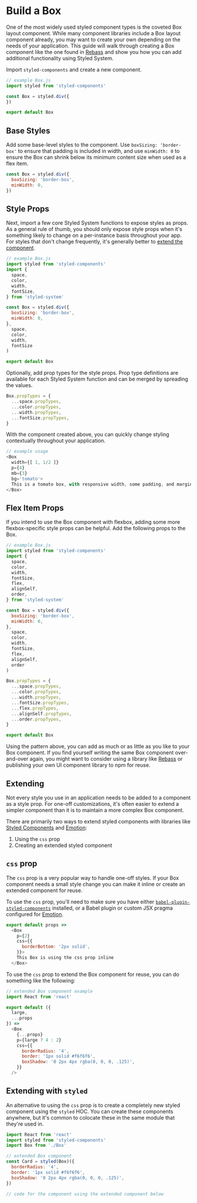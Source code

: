 
# Build a Box

One of the most widely used styled component types is the coveted Box layout component.
While many component libraries include a Box layout component already, you may want to create your own depending on the needs of your application.
This guide will walk through creating a Box component like the one found in [Rebass](https://rebassjs.org/Box) and show you how you can add additional functionality using Styled System.

Import `styled-components` and create a new component.

```js
// example Box.js
import styled from 'styled-components'

const Box = styled.div({
})

export default Box
```

## Base Styles

Add some base-level styles to the component.
Use `boxSizing: 'border-box'` to ensure that padding is included in width,
and use `minWidth: 0` to ensure the Box can shrink below its minimum content size when used as a flex item.

```js
const Box = styled.div({
  boxSizing: 'border-box',
  minWidth: 0,
})
```

## Style Props

Next, import a few core Styled System functions to expose styles as props.
As a general rule of thumb, you should only expose style props when it's something likely to change on a per-instance basis throughout your app.
For styles that don't change frequently, it's generally better to [extend the component](#extending).

```js
// example Box.js
import styled from 'styled-components'
import {
  space,
  color,
  width,
  fontSize,
} from 'styled-system'

const Box = styled.div({
  boxSizing: 'border-box',
  minWidth: 0,
},
  space,
  color,
  width,
  fontSize
)

export default Box
```

Optionally, add prop types for the style props.
Prop type definitions are available for each Styled System function and can be merged by spreading the values.

```js
Box.propTypes = {
  ...space.propTypes,
  ...color.propTypes,
  ...width.propTypes,
  ...fontSize.propTypes,
}
```

With the component created above, you can quickly change styling contextually throughout your application.

```js
// example usage
<Box
  width={[ 1, 1/2 ]}
  p={4}
  mb={3}
  bg='tomato'>
  This is a tomato box, with responsive width, some padding, and margin bottom
</Box>
```

## Flex Item Props

If you intend to use the Box component with flexbox, adding some more flexbox-specific style props can be helpful.
Add the following props to the Box.

```js
// example Box.js
import styled from 'styled-components'
import {
  space,
  color,
  width,
  fontSize,
  flex,
  alignSelf,
  order,
} from 'styled-system'

const Box = styled.div({
  boxSizing: 'border-box',
  minWidth: 0,
},
  space,
  color,
  width,
  fontSize,
  flex,
  alignSelf,
  order
)

Box.propTypes = {
  ...space.propTypes,
  ...color.propTypes,
  ...width.propTypes,
  ...fontSize.propTypes,
  ...flex.propTypes,
  ...alignSelf.propTypes,
  ...order.propTypes,
}

export default Box
```

Using the pattern above, you can add as much or as little as you like to your Box component.
If you find yourself writing the same Box component over-and-over again, you might want to consider using a library like [Rebass][] or publishing your own UI component library to npm for reuse.


## Extending

Not every style you use in an application needs to be added to a component as a style prop.
For one-off customizations, it's often easier to extend a simpler component than it is to maintain a more complex Box component.

There are primarily two ways to extend styled components with libraries like [Styled Components][] and [Emotion][]:

1. Using the `css` prop
2. Creating an extended styled component

## `css` prop

The `css` prop is a very popular way to handle one-off styles.
If your Box component needs a small style change you can make it inline or create an extended component for reuse.

To use the `css` prop, you'll need to make sure you have either
[`babel-plugin-styled-components`](https://www.styled-components.com/docs/api#css-prop) installed,
or a Babel plugin or custom JSX pragma configured for [Emotion](https://emotion.sh/docs/css-prop).

```js
export default props =>
  <Box
    p={2}
    css={{
      borderBottom: '2px solid',
    }}>
    This Box is using the css prop inline
  </Box>
```

To use the `css` prop to extend the Box component for reuse, you can do something like the following:

```js
// extended Box component example
import React from 'react'

export default ({
  large,
  ...props
}) =>
  <Box
    {...props}
    p={large ? 4 : 2}
    css={{
      borderRadius: '4',
      border: '1px solid #f6f6f6',
      boxShadow: '0 2px 4px rgba(0, 0, 0, .125)',
    }}
  />
```

## Extending with `styled`

An alternative to using the `css` prop is to create a completely new styled component using the `styled` HOC.
You can create these components anywhere,
but it's common to colocate these in the same module that they're used in.

```js
import React from 'react'
import styled from 'styled-components'
import Box from './Box'

// extended Box component
const Card = styled(Box)({
  borderRadius: '4',
  border: '1px solid #f6f6f6',
  boxShadow: '0 2px 4px rgba(0, 0, 0, .125)',
})

// code for the component using the extended component below
```


[rebass]: https://rebassjs.org
[styled components]: https://styled-components.com
[emotion]: https://emotion.sh
